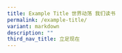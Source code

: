 ```yaml
---
title: Example Title 世界动荡 我们读书
permalink: /example-title/
variant: markdown
description: ""
third_nav_title: 立足现在
---
```

